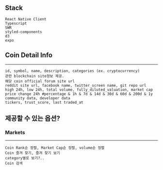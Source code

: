 ## Stack
    React Native Client
    Typescript
    SWR
    styled-components
    d3
    expo

## Coin Detail Info
------------------------------
    id, symbol, name, description, categories (ex. cryptocurrency) 
    관련 blockchain site정보 제공.
    해당 coin official forum site url
    reddit site url, facebook name, twitter_screen name, git repo url
    high 24h, low 24h, total volume, fully_diluted_valuation, market cap
    price change 24h #percentage & 1h & 7d & 14d & 30d & 60d & 200d & 1y
    community data, developer data
    tickers, trust_score, last traded_at

## 제공할 수 있는 옵션? 

### Markets
--------------------------------
    Coin Rank순 정렬, Market Cap순 정렬, volume순 정렬
    Coin 즐겨 찾기, 즐겨 찾기 보기
    category별로 보기?..
    Coin 검색
    




